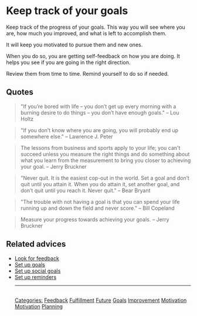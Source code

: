 # Keep track of your goals

Keep track of the progress of your goals. This way you will see where you are, how much you improved, and what is left to accomplish them.

It will keep you motivated to pursue them and new ones.

When you do so, you are getting self-feedback on how you are doing. It helps you see if you are going in the right direction.

Review them from time to time. Remind yourself to do so if needed.

## Quotes

> "If you’re bored with life – you don’t get up every morning with a burning desire to do things – you don’t have enough goals." – Lou Holtz

> "If you don’t know where you are going, you will probably end up somewhere else." – Lawrence J. Peter

> The lessons from business and sports apply to your life; you can't succeed unless you measure the right things and do something about what you learn from the measurement to bring you closer to achieving your goal. – Jerry Bruckner

> "Never quit. It is the easiest cop-out in the world. Set a goal and don’t quit until you attain it. When you do attain it, set another goal, and don’t quit until you reach it. Never quit." – Bear Bryant

> "The trouble with not having a goal is that you can spend your life running up and down the field and never score." – Bill Copeland

> Measure your progress towards achieving your goals. – Jerry Bruckner

## Related advices

- [Look for feedback](Look%20for%20feedback/index.md)
- [Set up goals](Set%20up%20goals/index.md)
- [Set up social goals](Set%20up%20social%20goals/index.md)
- [Set up reminders](Set%20up%20reminders/index.md)<hr/><br/>[Categories:](Categories/index.md) [Feedback](Categories/Feedback.md) [Fulfillment](Categories/Fulfillment.md) [Future](Categories/Future.md) [Goals](Categories/Goals.md) [Improvement](Categories/Improvement.md) [Motivation](Categories/Motivation.md) [Motivation](Categories/Motivation.md) [Planning](Categories/Planning.md)